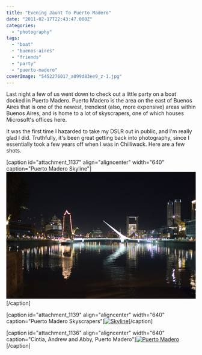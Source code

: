 ```yaml
---
title: "Evening Jaunt To Puerto Madero"
date: "2011-02-17T22:43:47.000Z"
categories: 
  - "photography"
tags: 
  - "boat"
  - "buenos-aires"
  - "friends"
  - "party"
  - "puerto-madero"
coverImage: "5452276017_a099d83ee9_z-1.jpg"
---
```


Last night a few of us went down to check out a little party on a boat docked in Puerto Madero. Puerto Madero is the area on the east of Buenos Aires that is one of the newest, trendiest (also, more expensive) areas within Buenos Aires, and is home to a lot of skyscrapers, one of which houses Microsoft's offices here.

It was the first time I hazarded to take my DSLR out in public, and I'm really glad I did. Truthfully, it's been great getting back into photography, since I essentially took a few years off when I was in Chilliwack. Here are a few shots.

\[caption id="attachment\_1137" align="aligncenter" width="640" caption="Puerto Madero Skyline"\][![](images/5452276017_a099d83ee9_z-1.jpg "Puerto Madero")](http://www.migratorynerd.com/wordpress/wp-content/uploads/2011/02/5452276017_a099d83ee9_z-1.jpg)\[/caption\]

\[caption id="attachment\_1139" align="aligncenter" width="640" caption="Puerto Madero Skyscrapers"\][![](images/5452866296_64a0e14341_z-1.jpg "Skyline")](http://www.migratorynerd.com/wordpress/wp-content/uploads/2011/02/5452866296_64a0e14341_z-1.jpg)\[/caption\]

\[caption id="attachment\_1136" align="aligncenter" width="640" caption="Cíntia, Andrew and Abby, Puerto Madero"\][![](images/5452875502_448af60068_z-1.jpg "Puerto Madero")](http://www.migratorynerd.com/wordpress/wp-content/uploads/2011/02/5452875502_448af60068_z-1.jpg)\[/caption\]
